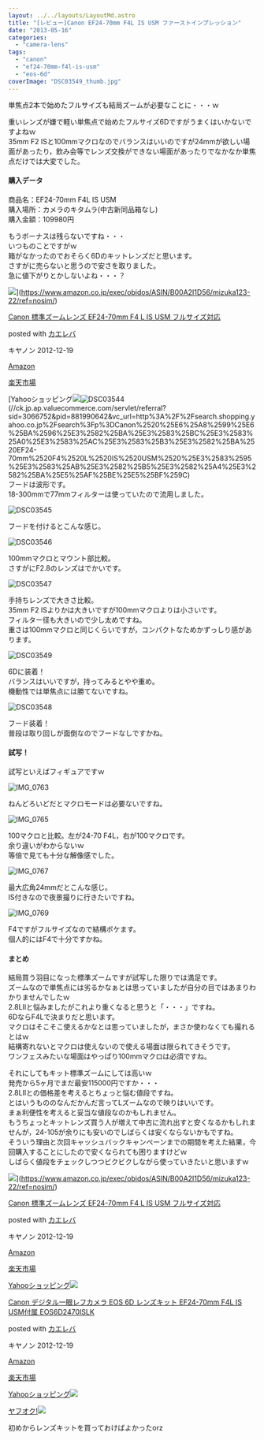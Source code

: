 ```yaml
---
layout: ../../layouts/LayoutMd.astro
title: "[レビュー]Canon EF24-70mm F4L IS USM ファーストインプレッション"
date: "2013-05-16"
categories: 
  - "camera-lens"
tags: 
  - "canon"
  - "ef24-70mm-f4l-is-usm"
  - "eos-6d"
coverImage: "DSC03549_thumb.jpg"
---
```


単焦点2本で始めたフルサイズも結局ズームが必要なことに・・・ｗ

重いレンズが嫌で軽い単焦点で始めたフルサイズ6Dですがうまくはいかないですよねｗ  
35mm F2 ISと100mmマクロなのでバランスはいいのですが24mmが欲しい場面があったり，飲み会等でレンズ交換ができない場面があったりでなかなか単焦点だけでは大変でした。

#### 購入データ

商品名：EF24-70mm F4L IS USM  
購入場所：カメラのキタムラ(中古新同品箱なし)  
購入金額：109980円

もうボーナスは残らないですね・・・  
いつものことですがｗ  
箱がなかったのでおそらく6Dのキットレンズだと思います。  
さすがに売らないと思うので安さを取りました。  
急に値下がりとかしないよね・・・？

![](/archive/images/51NP6iEQepL._SL160_.jpg)](https://www.amazon.co.jp/exec/obidos/ASIN/B00A2I1D56/mizuka123-22/ref=nosim/)

[Canon 標準ズームレンズ EF24-70mm F4 L IS USM フルサイズ対応](https://www.amazon.co.jp/exec/obidos/ASIN/B00A2I1D56/mizuka123-22/ref=nosim/)

posted with [カエレバ](http://kaereba.com)

キヤノン 2012-12-19

[Amazon](http://www.amazon.co.jp/gp/search?keywords=Canon%20%95W%8F%80%83Y%81%5B%83%80%83%8C%83%93%83Y%20EF24-70mm%20F4%20L%20IS%20USM%20%83t%83%8B%83T%83C%83Y%91%CE%89%9E&__mk_ja_JP=%83J%83%5E%83J%83i&tag=mizuka123-22)

[楽天市場](http://hb.afl.rakuten.co.jp/hgc/032b53ee.4b34c5ee.0f4a541e.f440145e/?pc=http%3A%2F%2Fsearch.rakuten.co.jp%2Fsearch%2Fmall%2FCanon%2520%25E6%25A8%2599%25E6%25BA%2596%25E3%2582%25BA%25E3%2583%25BC%25E3%2583%25A0%25E3%2583%25AC%25E3%2583%25B3%25E3%2582%25BA%2520EF24-70mm%2520F4%2520L%2520IS%2520USM%2520%25E3%2583%2595%25E3%2583%25AB%25E3%2582%25B5%25E3%2582%25A4%25E3%2582%25BA%25E5%25AF%25BE%25E5%25BF%259C%2F-%2Ff.1-p.1-s.1-sf.0-st.A-v.2%3Fx%3D0%26scid%3Daf_ich_link_urltxt%26m%3Dhttp%3A%2F%2Fm.rakuten.co.jp%2F)

[Yahooショッピング![](/archive/images/DSC035441.jpg)![DSC03544](/archive/images/DSC035441_thumb.jpg "DSC03544")
(//ck.jp.ap.valuecommerce.com/servlet/referral?sid=3066752&pid=881990642&vc_url=http%3A%2F%2Fsearch.shopping.yahoo.co.jp%2Fsearch%3Fp%3DCanon%2520%25E6%25A8%2599%25E6%25BA%2596%25E3%2582%25BA%25E3%2583%25BC%25E3%2583%25A0%25E3%2583%25AC%25E3%2583%25B3%25E3%2582%25BA%2520EF24-70mm%2520F4%2520L%2520IS%2520USM%2520%25E3%2583%2595%25E3%2583%25AB%25E3%2582%25B5%25E3%2582%25A4%25E3%2582%25BA%25E5%25AF%25BE%25E5%25BF%259C)  
フードは波形です。  
18-300mmで77mmフィルターは使っていたので流用しました。

![DSC03545](/archive/images/DSC035451_thumb.jpg "DSC03545")
  
フードを付けるとこんな感じ。

![DSC03546](/archive/images/DSC035461_thumb.jpg "DSC03546")
  
100mmマクロとマウント部比較。  
さすがにF2.8のレンズはでかいです。

![DSC03547](/archive/images/DSC035471_thumb.jpg "DSC03547")
  
手持ちレンズで大きさ比較。  
35mm F2 ISよりかは大きいですが100mmマクロよりは小さいです。  
フィルター径も大きいので少し太めですね。  
重さは100mmマクロと同じくらいですが，コンパクトなためかずっしり感があります。

![DSC03549](/archive/images/DSC035491_thumb.jpg "DSC03549")
  
6Dに装着！  
バランスはいいですが，持ってみるとやや重め。  
機動性では単焦点には勝てないですね。

![DSC03548](/archive/images/DSC035481_thumb.jpg "DSC03548")
  
フード装着！  
普段は取り回しが面倒なのでフードなしですかね。

#### 試写！

試写といえばフィギュアですｗ

![IMG_0763](/archive/images/IMG_07631_thumb.jpg "IMG_0763")
  
ねんどろいどだとマクロモードは必要ないですね。

![IMG_0765](/archive/images/IMG_07651_thumb.jpg "IMG_0765")
  
100マクロと比較。左が24-70 F4L，右が100マクロです。  
余り違いがわからないｗ  
等倍で見ても十分な解像感でした。

![IMG_0767](/archive/images/IMG_07671_thumb.jpg "IMG_0767")
  
最大広角24mmだとこんな感じ。  
IS付きなので夜景撮りに行きたいですね。

![IMG_0769](/archive/images/IMG_07691_thumb.jpg "IMG_0769")
  
F4ですがフルサイズなので結構ボケます。  
個人的にはF4で十分ですかね。

#### まとめ

結局買う羽目になった標準ズームですが試写した限りでは満足です。  
ズームなので単焦点には劣るかなぁとは思っていましたが自分の目ではあまりわかりませんでしたｗ  
2.8LⅡと悩みましたがこれより重くなると思うと「・・・」ですね。  
6DならF4Lで決まりだと思います。  
マクロはそこそこ使えるかなとは思っていましたが，まさか使わなくても撮れるとはｗ  
結構寄れないとマクロは使えないので使える場面は限られてきそうです。  
ワンフェスみたいな場面はやっぱり100mmマクロは必須ですね。

それにしてもキット標準ズームにしては高いｗ  
発売から5ヶ月でまだ最安115000円ですか・・・  
2.8LⅡとの価格差を考えるとちょっと悩む値段ですね。  
とはいうもののなんだかんだ言ってLズームなので映りはいいです。  
まぁ利便性を考えると妥当な値段なのかもしれません。  
もうちょっとキットレンズ買う人が増えて中古に流れ出すと安くなるかもしれませんが，24-105が余りにも安いのでしばらくは安くならないかもですね。  
そういう理由と次回キャッシュバックキャンペーンまでの期間を考えた結果，今回購入することにしたので安くなられても困りますけどｗ  
しばらく値段をチェックしつつビクビクしながら使っていきたいと思いますｗ

![](/archive/images/51NP6iEQepL._SL160_.jpg)](https://www.amazon.co.jp/exec/obidos/ASIN/B00A2I1D56/mizuka123-22/ref=nosim/)

[Canon 標準ズームレンズ EF24-70mm F4 L IS USM フルサイズ対応](https://www.amazon.co.jp/exec/obidos/ASIN/B00A2I1D56/mizuka123-22/ref=nosim/)

posted with [カエレバ](http://kaereba.com)

キヤノン 2012-12-19

[Amazon](http://www.amazon.co.jp/gp/search?keywords=Canon%20%95W%8F%80%83Y%81%5B%83%80%83%8C%83%93%83Y%20EF24-70mm%20F4%20L%20IS%20USM%20%83t%83%8B%83T%83C%83Y%91%CE%89%9E&__mk_ja_JP=%83J%83%5E%83J%83i&tag=mizuka123-22)

[楽天市場](http://hb.afl.rakuten.co.jp/hgc/032b53ee.4b34c5ee.0f4a541e.f440145e/?pc=http%3A%2F%2Fsearch.rakuten.co.jp%2Fsearch%2Fmall%2FCanon%2520%25E6%25A8%2599%25E6%25BA%2596%25E3%2582%25BA%25E3%2583%25BC%25E3%2583%25A0%25E3%2583%25AC%25E3%2583%25B3%25E3%2582%25BA%2520EF24-70mm%2520F4%2520L%2520IS%2520USM%2520%25E3%2583%2595%25E3%2583%25AB%25E3%2582%25B5%25E3%2582%25A4%25E3%2582%25BA%25E5%25AF%25BE%25E5%25BF%259C%2F-%2Ff.1-p.1-s.1-sf.0-st.A-v.2%3Fx%3D0%26scid%3Daf_ich_link_urltxt%26m%3Dhttp%3A%2F%2Fm.rakuten.co.jp%2F)

[Yahooショッピング![](/archive/images/513ruOZG6pL._SL160_.jpg)](//ck.jp.ap.valuecommerce.com/servlet/referral?sid=3066752&pid=881990642&vc_url=http%3A%2F%2Fsearch.shopping.yahoo.co.jp%2Fsearch%3Fp%3DCanon%2520%25E6%25A8%2599%25E6%25BA%2596%25E3%2582%25BA%25E3%2583%25BC%25E3%2583%25A0%25E3%2583%25AC%25E3%2583%25B3%25E3%2582%25BA%2520EF24-70mm%2520F4%2520L%2520IS%2520USM%2520%25E3%2583%2595%25E3%2583%25AB%25E3%2582%25B5%25E3%2582%25A4%25E3%2582%25BA%25E5%25AF%25BE%25E5%25BF%259C)

[Canon デジタル一眼レフカメラ EOS 6D レンズキット EF24-70mm F4L IS USM付属 EOS6D2470ISLK](https://www.amazon.co.jp/exec/obidos/ASIN/B00A2I0RVC/mizuka123-22/ref=nosim/)

posted with [カエレバ](http://kaereba.com)

キヤノン 2012-12-19

[Amazon](http://www.amazon.co.jp/gp/search?keywords=Canon%20%83f%83W%83%5E%83%8B%88%EA%8A%E1%83%8C%83t%83J%83%81%83%89%20EOS%206D%20%83%8C%83%93%83Y%83L%83b%83g%20EF24-70mm%20F4L%20IS%20USM%95t%91%AE%20EOS6D2470ISLK&__mk_ja_JP=%83J%83%5E%83J%83i&tag=mizuka123-22)

[楽天市場](http://hb.afl.rakuten.co.jp/hgc/032b53ee.4b34c5ee.0f4a541e.f440145e/?pc=http%3A%2F%2Fsearch.rakuten.co.jp%2Fsearch%2Fmall%2FCanon%2520%25E3%2583%2587%25E3%2582%25B8%25E3%2582%25BF%25E3%2583%25AB%25E4%25B8%2580%25E7%259C%25BC%25E3%2583%25AC%25E3%2583%2595%25E3%2582%25AB%25E3%2583%25A1%25E3%2583%25A9%2520EOS%25206D%2520%25E3%2583%25AC%25E3%2583%25B3%25E3%2582%25BA%25E3%2582%25AD%25E3%2583%2583%25E3%2583%2588%2520EF24-70mm%2520F4L%2520IS%2520USM%25E4%25BB%2598%25E5%25B1%259E%2520EOS6D2470ISLK%2F-%2Ff.1-p.1-s.1-sf.0-st.A-v.2%3Fx%3D0%26scid%3Daf_ich_link_urltxt%26m%3Dhttp%3A%2F%2Fm.rakuten.co.jp%2F)

[Yahooショッピング![](//ad.jp.ap.valuecommerce.com/servlet/gifbanner?sid=3066752&pid=881990642)](//ck.jp.ap.valuecommerce.com/servlet/referral?sid=3066752&pid=881990642&vc_url=http%3A%2F%2Fsearch.shopping.yahoo.co.jp%2Fsearch%3Fp%3DCanon%2520%25E3%2583%2587%25E3%2582%25B8%25E3%2582%25BF%25E3%2583%25AB%25E4%25B8%2580%25E7%259C%25BC%25E3%2583%25AC%25E3%2583%2595%25E3%2582%25AB%25E3%2583%25A1%25E3%2583%25A9%2520EOS%25206D%2520%25E3%2583%25AC%25E3%2583%25B3%25E3%2582%25BA%25E3%2582%25AD%25E3%2583%2583%25E3%2583%2588%2520EF24-70mm%2520F4L%2520IS%2520USM%25E4%25BB%2598%25E5%25B1%259E%2520EOS6D2470ISLK)

[ヤフオク!![](//ad.jp.ap.valuecommerce.com/servlet/gifbanner?sid=3066752&pid=881990642)](//ck.jp.ap.valuecommerce.com/servlet/referral?sid=3066752&pid=881990642&vc_url=http%3A%2F%2Fauctions.search.yahoo.co.jp%2Fsearch%3Fvo%3D%26ve%3D%26auccat%3D0%26aucminprice%3D%26aucmaxprice%3D%26aucmin_bidorbuy_price%3D%26aucmax_bidorbuy_price%3D%26loc_cd%3D0%26abatch%3D0%26istatus%3D0%26filtered%3D1%26ei%3DUTF-8%26tab_ex%3Dcommerce%26va%3DCanon%2520%25E3%2583%2587%25E3%2582%25B8%25E3%2582%25BF%25E3%2583%25AB%25E4%25B8%2580%25E7%259C%25BC%25E3%2583%25AC%25E3%2583%2595%25E3%2582%25AB%25E3%2583%25A1%25E3%2583%25A9%2520EOS%25206D%2520%25E3%2583%25AC%25E3%2583%25B3%25E3%2582%25BA%25E3%2582%25AD%25E3%2583%2583%25E3%2583%2588%2520EF24-70mm%2520F4L%2520IS%2520USM%25E4%25BB%2598%25E5%25B1%259E%2520EOS6D2470ISLK)

初めからレンズキットを買っておけばよかったorz
